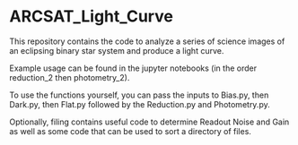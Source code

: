 # ARCSAT_Light_Curve  

This repository contains the code to analyze a series of science images of an eclipsing binary star system and produce a light curve.  

Example usage can be found in the jupyter notebooks (in the order reduction_2 then photometry_2).  

To use the functions yourself, you can pass the inputs to Bias.py, then Dark.py, then Flat.py followed by the Reduction.py and Photometry.py.  

Optionally, filing contains useful code to determine Readout Noise and Gain as well as some code that can be used to sort a directory of files.
